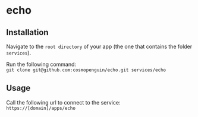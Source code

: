 # echo

## Installation

Navigate to the `root directory` of your app (the one that contains the folder `services`).

Run the following command:  
`git clone git@github.com:cosmopenguin/echo.git services/echo`

## Usage

Call the following url to connect to the service:  
`https://[domain]/apps/echo`

